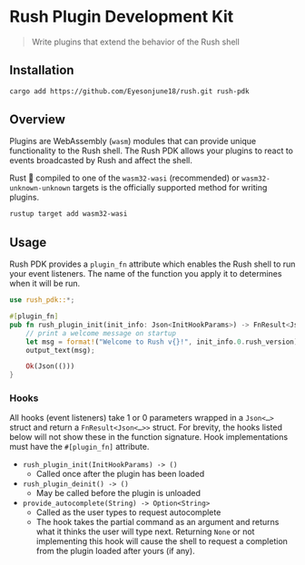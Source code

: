 # Rush Plugin Development Kit

> Write plugins that extend the behavior of the Rush shell

## Installation

```sh
cargo add https://github.com/Eyesonjune18/rush.git rush-pdk
```

## Overview

Plugins are WebAssembly (`wasm`) modules that can provide unique functionality to the Rush shell. The Rush PDK allows your plugins to react to events broadcasted by Rush and affect the shell.


Rust 🦀 compiled to one of the `wasm32-wasi` (recommended) or `wasm32-unknown-unknown` targets is the officially supported method for writing plugins.

```sh
rustup target add wasm32-wasi
```

## Usage

Rush PDK provides a `plugin_fn` attribute which enables the Rush shell to run your event listeners. The name of the function you apply it to determines when it will be run.

```rs
use rush_pdk::*;

#[plugin_fn]
pub fn rush_plugin_init(init_info: Json<InitHookParams>) -> FnResult<Json<()>> {
    // print a welcome message on startup
    let msg = format!("Welcome to Rush v{}!", init_info.0.rush_version);
    output_text(msg);

    Ok(Json(()))
}
```

### Hooks

All hooks (event listeners) take 1 or 0 parameters wrapped in a `Json<…>` struct and return a `FnResult<Json<…>>` struct. For brevity, the hooks listed below will not show these in the function signature. Hook implementations must have the `#[plugin_fn]` attribute.

- `rush_plugin_init(InitHookParams) -> ()`
  - Called once after the plugin has been loaded
- `rush_plugin_deinit() -> ()`
  - May be called before the plugin is unloaded
- `provide_autocomplete(String) -> Option<String>`
  - Called as the user types to request autocomplete
  - The hook takes the partial command as an argument and returns what it thinks the user will type next. Returning `None` or not implementing this hook will cause the shell to request a completion from the plugin loaded after yours (if any).

